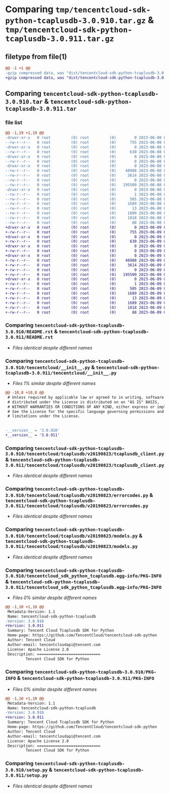 # Comparing `tmp/tencentcloud-sdk-python-tcaplusdb-3.0.910.tar.gz` & `tmp/tencentcloud-sdk-python-tcaplusdb-3.0.911.tar.gz`

## filetype from file(1)

```diff
@@ -1 +1 @@
-gzip compressed data, was "dist/tencentcloud-sdk-python-tcaplusdb-3.0.910.tar", last modified: Thu Jun  8 09:20:53 2023, max compression
+gzip compressed data, was "dist/tencentcloud-sdk-python-tcaplusdb-3.0.911.tar", last modified: Fri Jun  9 02:27:38 2023, max compression
```

## Comparing `tencentcloud-sdk-python-tcaplusdb-3.0.910.tar` & `tencentcloud-sdk-python-tcaplusdb-3.0.911.tar`

### file list

```diff
@@ -1,19 +1,19 @@
-drwxr-xr-x   0 root         (0) root         (0)        0 2023-06-08 09:20:53.000000 tencentcloud-sdk-python-tcaplusdb-3.0.910/
--rw-r--r--   0 root         (0) root         (0)      755 2023-06-08 09:20:53.000000 tencentcloud-sdk-python-tcaplusdb-3.0.910/README.rst
-drwxr-xr-x   0 root         (0) root         (0)        0 2023-06-08 09:20:53.000000 tencentcloud-sdk-python-tcaplusdb-3.0.910/tencentcloud/
--rw-r--r--   0 root         (0) root         (0)      630 2023-06-08 09:20:53.000000 tencentcloud-sdk-python-tcaplusdb-3.0.910/tencentcloud/__init__.py
-drwxr-xr-x   0 root         (0) root         (0)        0 2023-06-08 09:20:53.000000 tencentcloud-sdk-python-tcaplusdb-3.0.910/tencentcloud/tcaplusdb/
--rw-r--r--   0 root         (0) root         (0)        0 2023-06-08 09:20:53.000000 tencentcloud-sdk-python-tcaplusdb-3.0.910/tencentcloud/tcaplusdb/__init__.py
-drwxr-xr-x   0 root         (0) root         (0)        0 2023-06-08 09:20:53.000000 tencentcloud-sdk-python-tcaplusdb-3.0.910/tencentcloud/tcaplusdb/v20190823/
--rw-r--r--   0 root         (0) root         (0)    48988 2023-06-08 09:20:53.000000 tencentcloud-sdk-python-tcaplusdb-3.0.910/tencentcloud/tcaplusdb/v20190823/tcaplusdb_client.py
--rw-r--r--   0 root         (0) root         (0)     3614 2023-06-08 09:20:53.000000 tencentcloud-sdk-python-tcaplusdb-3.0.910/tencentcloud/tcaplusdb/v20190823/errorcodes.py
--rw-r--r--   0 root         (0) root         (0)        0 2023-06-08 09:20:53.000000 tencentcloud-sdk-python-tcaplusdb-3.0.910/tencentcloud/tcaplusdb/v20190823/__init__.py
--rw-r--r--   0 root         (0) root         (0)   195509 2023-06-08 09:20:53.000000 tencentcloud-sdk-python-tcaplusdb-3.0.910/tencentcloud/tcaplusdb/v20190823/models.py
-drwxr-xr-x   0 root         (0) root         (0)        0 2023-06-08 09:20:53.000000 tencentcloud-sdk-python-tcaplusdb-3.0.910/tencentcloud_sdk_python_tcaplusdb.egg-info/
--rw-r--r--   0 root         (0) root         (0)        1 2023-06-08 09:20:53.000000 tencentcloud-sdk-python-tcaplusdb-3.0.910/tencentcloud_sdk_python_tcaplusdb.egg-info/dependency_links.txt
--rw-r--r--   0 root         (0) root         (0)      505 2023-06-08 09:20:53.000000 tencentcloud-sdk-python-tcaplusdb-3.0.910/tencentcloud_sdk_python_tcaplusdb.egg-info/SOURCES.txt
--rw-r--r--   0 root         (0) root         (0)     1689 2023-06-08 09:20:53.000000 tencentcloud-sdk-python-tcaplusdb-3.0.910/tencentcloud_sdk_python_tcaplusdb.egg-info/PKG-INFO
--rw-r--r--   0 root         (0) root         (0)       13 2023-06-08 09:20:53.000000 tencentcloud-sdk-python-tcaplusdb-3.0.910/tencentcloud_sdk_python_tcaplusdb.egg-info/top_level.txt
--rw-r--r--   0 root         (0) root         (0)     1689 2023-06-08 09:20:53.000000 tencentcloud-sdk-python-tcaplusdb-3.0.910/PKG-INFO
--rw-r--r--   0 root         (0) root         (0)     1018 2023-06-08 09:20:53.000000 tencentcloud-sdk-python-tcaplusdb-3.0.910/setup.py
--rw-r--r--   0 root         (0) root         (0)       88 2023-06-08 09:20:53.000000 tencentcloud-sdk-python-tcaplusdb-3.0.910/setup.cfg
+drwxr-xr-x   0 root         (0) root         (0)        0 2023-06-09 02:27:38.000000 tencentcloud-sdk-python-tcaplusdb-3.0.911/
+-rw-r--r--   0 root         (0) root         (0)      755 2023-06-09 02:27:38.000000 tencentcloud-sdk-python-tcaplusdb-3.0.911/README.rst
+drwxr-xr-x   0 root         (0) root         (0)        0 2023-06-09 02:27:38.000000 tencentcloud-sdk-python-tcaplusdb-3.0.911/tencentcloud/
+-rw-r--r--   0 root         (0) root         (0)      630 2023-06-09 02:27:38.000000 tencentcloud-sdk-python-tcaplusdb-3.0.911/tencentcloud/__init__.py
+drwxr-xr-x   0 root         (0) root         (0)        0 2023-06-09 02:27:38.000000 tencentcloud-sdk-python-tcaplusdb-3.0.911/tencentcloud/tcaplusdb/
+-rw-r--r--   0 root         (0) root         (0)        0 2023-06-09 02:27:38.000000 tencentcloud-sdk-python-tcaplusdb-3.0.911/tencentcloud/tcaplusdb/__init__.py
+drwxr-xr-x   0 root         (0) root         (0)        0 2023-06-09 02:27:38.000000 tencentcloud-sdk-python-tcaplusdb-3.0.911/tencentcloud/tcaplusdb/v20190823/
+-rw-r--r--   0 root         (0) root         (0)    48988 2023-06-09 02:27:38.000000 tencentcloud-sdk-python-tcaplusdb-3.0.911/tencentcloud/tcaplusdb/v20190823/tcaplusdb_client.py
+-rw-r--r--   0 root         (0) root         (0)     3614 2023-06-09 02:27:38.000000 tencentcloud-sdk-python-tcaplusdb-3.0.911/tencentcloud/tcaplusdb/v20190823/errorcodes.py
+-rw-r--r--   0 root         (0) root         (0)        0 2023-06-09 02:27:38.000000 tencentcloud-sdk-python-tcaplusdb-3.0.911/tencentcloud/tcaplusdb/v20190823/__init__.py
+-rw-r--r--   0 root         (0) root         (0)   195509 2023-06-09 02:27:38.000000 tencentcloud-sdk-python-tcaplusdb-3.0.911/tencentcloud/tcaplusdb/v20190823/models.py
+drwxr-xr-x   0 root         (0) root         (0)        0 2023-06-09 02:27:38.000000 tencentcloud-sdk-python-tcaplusdb-3.0.911/tencentcloud_sdk_python_tcaplusdb.egg-info/
+-rw-r--r--   0 root         (0) root         (0)        1 2023-06-09 02:27:38.000000 tencentcloud-sdk-python-tcaplusdb-3.0.911/tencentcloud_sdk_python_tcaplusdb.egg-info/dependency_links.txt
+-rw-r--r--   0 root         (0) root         (0)      505 2023-06-09 02:27:38.000000 tencentcloud-sdk-python-tcaplusdb-3.0.911/tencentcloud_sdk_python_tcaplusdb.egg-info/SOURCES.txt
+-rw-r--r--   0 root         (0) root         (0)     1689 2023-06-09 02:27:38.000000 tencentcloud-sdk-python-tcaplusdb-3.0.911/tencentcloud_sdk_python_tcaplusdb.egg-info/PKG-INFO
+-rw-r--r--   0 root         (0) root         (0)       13 2023-06-09 02:27:38.000000 tencentcloud-sdk-python-tcaplusdb-3.0.911/tencentcloud_sdk_python_tcaplusdb.egg-info/top_level.txt
+-rw-r--r--   0 root         (0) root         (0)     1689 2023-06-09 02:27:38.000000 tencentcloud-sdk-python-tcaplusdb-3.0.911/PKG-INFO
+-rw-r--r--   0 root         (0) root         (0)     1018 2023-06-09 02:27:38.000000 tencentcloud-sdk-python-tcaplusdb-3.0.911/setup.py
+-rw-r--r--   0 root         (0) root         (0)       88 2023-06-09 02:27:38.000000 tencentcloud-sdk-python-tcaplusdb-3.0.911/setup.cfg
```

### Comparing `tencentcloud-sdk-python-tcaplusdb-3.0.910/README.rst` & `tencentcloud-sdk-python-tcaplusdb-3.0.911/README.rst`

 * *Files identical despite different names*

### Comparing `tencentcloud-sdk-python-tcaplusdb-3.0.910/tencentcloud/__init__.py` & `tencentcloud-sdk-python-tcaplusdb-3.0.911/tencentcloud/__init__.py`

 * *Files 1% similar despite different names*

```diff
@@ -10,8 +10,8 @@
 # Unless required by applicable law or agreed to in writing, software
 # distributed under the License is distributed on an "AS IS" BASIS,
 # WITHOUT WARRANTIES OR CONDITIONS OF ANY KIND, either express or implied.
 # See the License for the specific language governing permissions and
 # limitations under the License.
 
 
-__version__ = '3.0.910'
+__version__ = '3.0.911'
```

### Comparing `tencentcloud-sdk-python-tcaplusdb-3.0.910/tencentcloud/tcaplusdb/v20190823/tcaplusdb_client.py` & `tencentcloud-sdk-python-tcaplusdb-3.0.911/tencentcloud/tcaplusdb/v20190823/tcaplusdb_client.py`

 * *Files identical despite different names*

### Comparing `tencentcloud-sdk-python-tcaplusdb-3.0.910/tencentcloud/tcaplusdb/v20190823/errorcodes.py` & `tencentcloud-sdk-python-tcaplusdb-3.0.911/tencentcloud/tcaplusdb/v20190823/errorcodes.py`

 * *Files identical despite different names*

### Comparing `tencentcloud-sdk-python-tcaplusdb-3.0.910/tencentcloud/tcaplusdb/v20190823/models.py` & `tencentcloud-sdk-python-tcaplusdb-3.0.911/tencentcloud/tcaplusdb/v20190823/models.py`

 * *Files identical despite different names*

### Comparing `tencentcloud-sdk-python-tcaplusdb-3.0.910/tencentcloud_sdk_python_tcaplusdb.egg-info/PKG-INFO` & `tencentcloud-sdk-python-tcaplusdb-3.0.911/tencentcloud_sdk_python_tcaplusdb.egg-info/PKG-INFO`

 * *Files 0% similar despite different names*

```diff
@@ -1,10 +1,10 @@
 Metadata-Version: 1.1
 Name: tencentcloud-sdk-python-tcaplusdb
-Version: 3.0.910
+Version: 3.0.911
 Summary: Tencent Cloud Tcaplusdb SDK for Python
 Home-page: https://github.com/TencentCloud/tencentcloud-sdk-python
 Author: Tencent Cloud
 Author-email: tencentcloudapi@tencent.com
 License: Apache License 2.0
 Description: ============================
         Tencent Cloud SDK for Python
```

### Comparing `tencentcloud-sdk-python-tcaplusdb-3.0.910/PKG-INFO` & `tencentcloud-sdk-python-tcaplusdb-3.0.911/PKG-INFO`

 * *Files 0% similar despite different names*

```diff
@@ -1,10 +1,10 @@
 Metadata-Version: 1.1
 Name: tencentcloud-sdk-python-tcaplusdb
-Version: 3.0.910
+Version: 3.0.911
 Summary: Tencent Cloud Tcaplusdb SDK for Python
 Home-page: https://github.com/TencentCloud/tencentcloud-sdk-python
 Author: Tencent Cloud
 Author-email: tencentcloudapi@tencent.com
 License: Apache License 2.0
 Description: ============================
         Tencent Cloud SDK for Python
```

### Comparing `tencentcloud-sdk-python-tcaplusdb-3.0.910/setup.py` & `tencentcloud-sdk-python-tcaplusdb-3.0.911/setup.py`

 * *Files identical despite different names*

